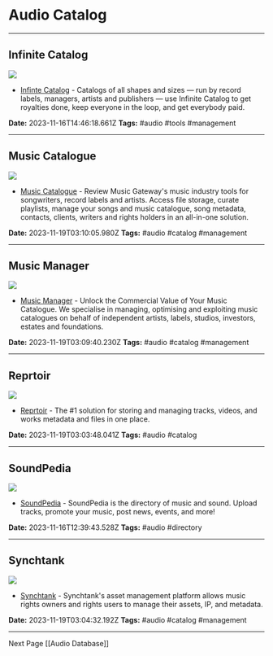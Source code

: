 # Audio Catalog

---

## Infinite Catalog

![](https://www.infinitecatalog.com/static/images/meta_tag.png)

- [Infinte Catalog](https://www.infinitecatalog.com/) - Catalogs of all shapes and sizes — run by record labels, managers, artists and publishers — use Infinite Catalog to get royalties done, keep everyone in the loop, and get everybody paid.

**Date:** 2023-11-16T14:46:18.661Z
**Tags:** #audio #tools #management

---

## Music Catalogue

![](https://s3-eu-west-1.amazonaws.com/musicgateway.public/metaImages/Twitter-600.png)

- [Music Catalogue](https://www.musicgateway.com/features) - Review Music Gateway's music industry tools for songwriters, record labels and artists. Access file storage, curate playlists, manage your songs and music catalogue, song metadata, contacts, clients, writers and rights holders in an all-in-one solution.

**Date:** 2023-11-19T03:10:05.980Z
**Tags:** #audio #catalog #management

---

## Music Manager

![](https://cdn.prod.website-files.com/629892d374746ca6251004da/6492e2e68afd60ec4e56647f_homepage.jpg)

- [Music Manager](https://www.musicmanager.com/) - Unlock the Commercial Value of Your Music Catalogue. We specialise in managing, optimising and exploiting music catalogues on behalf of independent artists, labels, studios, investors, estates and foundations.

**Date:** 2023-11-19T03:09:40.230Z
**Tags:** #audio #catalog #management

---

## Reprtoir

![](https://assets-global.website-files.com/5ee115b331094976833e53dd/5f4d0a53eada7b4d8f1675f0_reprtoir-og-placeholder.jpg)

- [Reprtoir](https://www.reprtoir.com/catalog-management) - The #1 solution for storing and managing tracks, videos, and works metadata and files in one place.

**Date:** 2023-11-19T03:03:48.041Z
**Tags:** #audio #catalog

---

## SoundPedia

![](https://www.soundpedia.com/files/profiles/255v2.png)

- [SoundPedia](https://www.soundpedia.com/) - SoundPedia is the directory of music and sound. Upload tracks, promote your music, post news, events, and more!

**Date:** 2023-11-16T12:39:43.528Z
**Tags:** #audio #directory

---

## Synchtank

![](https://www.synchtank.com/wp-content/uploads/2020/03/monitor-copy.jpg)

- [Synchtank](https://www.synchtank.com/solutions/asset-management-software/) - Synchtank's asset management platform allows music rights owners and rights users to manage their assets, IP, and metadata.

**Date:** 2023-11-19T03:04:32.192Z
**Tags:** #audio #catalog #management

---

Next Page [[Audio Database]] 
